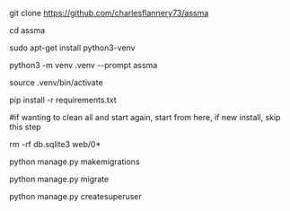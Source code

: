 git clone https://github.com/charlesflannery73/assma

cd assma

sudo apt-get install python3-venv

python3 -m venv .venv --prompt assma

source .venv/bin/activate

pip install -r requirements.txt

 #if wanting to clean all and start again, start from here, if new install, skip this step

rm -rf db.sqlite3 web/0*

python manage.py makemigrations

python manage.py migrate

python manage.py createsuperuser
